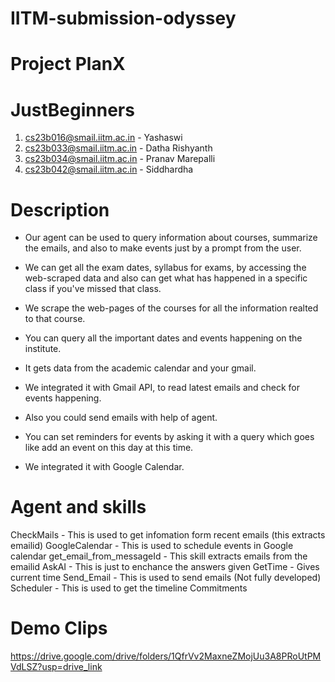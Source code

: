 # IITM-submission-odyssey


# Project PlanX

# JustBeginners
1. cs23b016@smail.iitm.ac.in - Yashaswi
2. cs23b033@smail.iitm.ac.in - Datha Rishyanth
3. cs23b034@smail.iitm.ac.in - Pranav Marepalli
4. cs23b042@smail.iitm.ac.in - Siddhardha

# Description
- Our agent can be used to query information about courses, summarize the emails, and also to make events just by a prompt from the user.
- We can get all the exam dates, syllabus for exams, by accessing the web-scraped data and also can get what has happened in a specific class if you've missed that class.
- We scrape the web-pages of the courses for all the information realted to that course.


- You can query all the important dates and events happening on the institute.
- It gets data from the academic calendar and your gmail.
- We integrated it with Gmail API, to read latest emails and check for events happening.
- Also you could send emails with help of agent.

- You can set reminders for events by asking it with a query which goes like add an event on this day at    this time.
- We integrated it with Google Calendar.

# Agent and skills

CheckMails - This is used to get infomation form recent emails (this extracts emailid)
GoogleCalendar - This is used to schedule events in Google calendar
get_email_from_messageId - This skill extracts emails from the emailid
AskAI - This is just to enchance the answers given
GetTime - Gives current time
Send_Email - This is used to send emails (Not fully developed)
Scheduler - This is used to get the timeline Commitments

# Demo Clips
https://drive.google.com/drive/folders/1QfrVv2MaxneZMojUu3A8PRoUtPMVdLSZ?usp=drive_link



